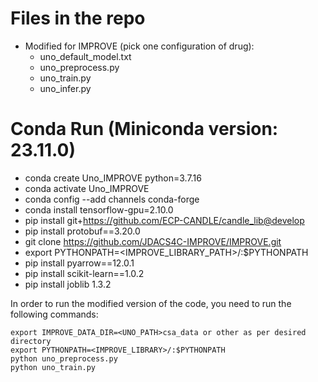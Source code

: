 # Files in the repo
- Modified for IMPROVE (pick one configuration of drug):
   - uno_default_model.txt
   - uno_preprocess.py
   - uno_train.py
   - uno_infer.py

# Conda Run (Miniconda version: 23.11.0)
- conda create Uno_IMPROVE python=3.7.16
- conda activate Uno_IMPROVE
- conda config --add channels conda-forge
- conda install tensorflow-gpu=2.10.0
- pip install git+https://github.com/ECP-CANDLE/candle_lib@develop
- pip install protobuf==3.20.0
- git clone https://github.com/JDACS4C-IMPROVE/IMPROVE.git
- export PYTHONPATH=<IMPROVE_LIBRARY_PATH>/:$PYTHONPATH
- pip install pyarrow==12.0.1
- pip install scikit-learn==1.0.2
- pip install joblib 1.3.2


In order to run the modified version of the code, you need to run the following commands:
```
export IMPROVE_DATA_DIR=<UNO_PATH>csa_data or other as per desired directory
export PYTHONPATH=<IMPROVE_LIBRARY>/:$PYTHONPATH 
python uno_preprocess.py
python uno_train.py
```
